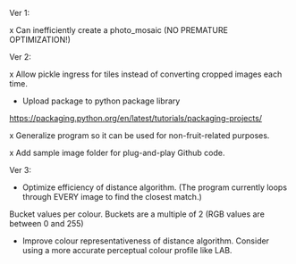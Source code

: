 Ver 1:

x Can inefficiently create a photo_mosaic (NO PREMATURE OPTIMIZATION!)

Ver 2:

x Allow pickle ingress for tiles instead of converting cropped images each time.

- Upload package to python package library 

https://packaging.python.org/en/latest/tutorials/packaging-projects/

x Generalize program so it can be used for non-fruit-related purposes.

x Add sample image folder for plug-and-play Github code.

Ver 3:

- Optimize efficiency of distance algorithm. (The program currently loops through EVERY image to find the closest match.)

Bucket values per colour. Buckets are a multiple of 2 (RGB values are between 0 and 255)

- Improve colour representativeness of distance algorithm. Consider using a more accurate perceptual colour profile like LAB.
